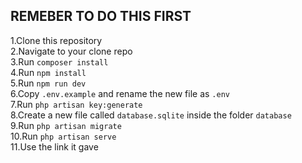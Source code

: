 ## REMEBER TO DO THIS FIRST

1.Clone this repository <br>
2.Navigate to your clone repo <br>
3.Run ``composer install`` <br>
4.Run ``npm install`` <br>
5.Run ``npm run dev`` <br>
6.Copy ``.env.example`` and rename the new file as ``.env`` <br>
7.Run ``php artisan key:generate`` <br>
8.Create a new file called ``database.sqlite`` inside the folder ``database`` <br>
9.Run ``php artisan migrate`` <br>
10.Run ``php artisan serve``<br>
11.Use the link it gave
